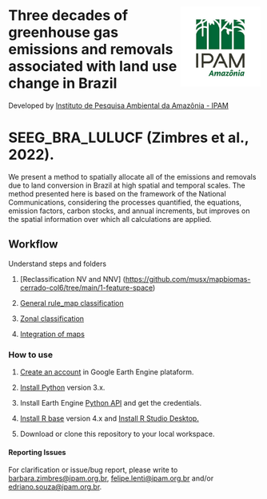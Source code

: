 <div>
    <img src='./aux2/ipam_logo.jpg' height='auto' width='160' align='right'>
  <h1>Three decades of greenhouse gas emissions and removals associated with land use change in Brazil </h1>
</div>

Developed by [Instituto de Pesquisa Ambiental da Amazônia - IPAM](https://ipam.org.br/)<br>


# SEEG_BRA_LULUCF (Zimbres et al., 2022).

  We present a method to spatially allocate all of the emissions and removals due to land conversion in Brazil at high spatial and temporal scales. The method presented here is based on the framework of the National Communications, considering the processes quantified, the equations, emission factors, carbon stocks, and annual increments, but improves on the spatial information over which all calculations are applied. 



## Workflow
   Understand steps and folders

1. [Reclassification NV and NNV] (https://github.com/musx/mapbiomas-cerrado-col6/tree/main/1-feature-space)

2. [General rule_map classification](https://github.com/musx/mapbiomas-cerrado-col6/tree/main/2-general-map)

3. [Zonal classification](https://github.com/musx/mapbiomas-cerrado-col6/tree/main/3-wetlands)

4. [Integration of maps](https://github.com/musx/mapbiomas-cerrado-col6/tree/main/4-integrate-map)


### How to use
1. [Create an account](https://signup.earthengine.google.com/) in Google Earth Engine plataform.

2. [Install Python](https://www.python.org/downloads/) version 3.x.

3. Install Earth Engine [Python API](https://developers.google.com/earth-engine/guides/python_install) and get the credentials. 

4. [Install R base](https://cran.r-project.org/bin/) version 4.x and [Install R Studio Desktop.](https://www.rstudio.com/products/rstudio/download/)

5. Download or clone this repository to your local workspace.


#### Reporting Issues
For clarification or issue/bug report, please write to <barbara.zimbres@ipam.org.br>, <felipe.lenti@ipam.org.br> and/or <edriano.souza@ipam.org.br>.
